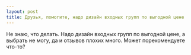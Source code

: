 ```yaml
---
layout: post 
title: Друзья, помогите, надо дизайн входных групп по выгодной цене 
--- 
```

Не знаю, что делать. Надо дизайн входных групп по выгодной цене, а выбрать не могу, да и отзывов плохих много. Может порекомендуете что-то?